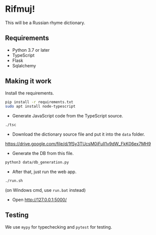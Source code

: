 # Rifmuj!

This will be a Russian rhyme dictionary. 

## Requirements

* Python 3.7 or later
* TypeScript
* Flask
* Sqlalchemy

## Making it work

Install the requirements.

```bash
pip install -r requirements.txt
sudo apt install node-typescript
```

* Generate JavaScript code from the TypeScript source.

```bash
./tsc
```

* Download the dictionary source file and put it into the `data` folder.

<https://drive.google.com/file/d/1fSy3TUcsM0iFull1v9dW_FkK06ex7MH9>


* Generate the DB from this file.

```bash
python3 data/db_generation.py
```

* After that, just run the web app.

```bash
./run.sh
```
(on Windows cmd, use `run.bat` instead)

* Open <http://127.0.0.1:5000/>

## Testing

We use `mypy` for typechecking and `pytest` for testing.
